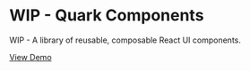 # WIP - Quark Components
WIP - A library of reusable, composable React UI components.

[View Demo](http://davidra.co/quark-components/)
